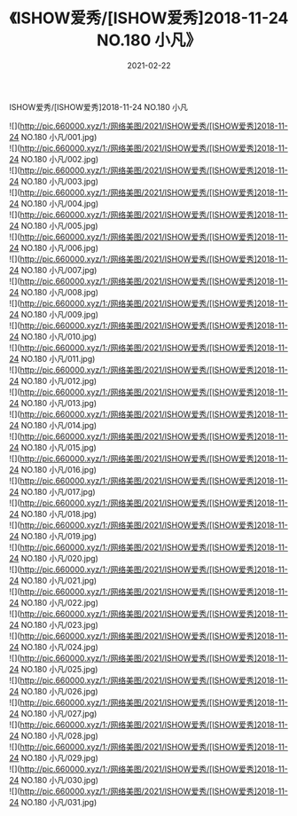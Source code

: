 ﻿---
layout: post
title:  《ISHOW爱秀/[ISHOW爱秀]2018-11-24 NO.180 小凡》
date:   2021-02-22
img: http://pic.660000.xyz/1:/网络美图/2021/ISHOW爱秀/[ISHOW爱秀]2018-11-24 NO.180 小凡/000.jpg
categories: [美女, 清纯, 唯美]
---

ISHOW爱秀/[ISHOW爱秀]2018-11-24 NO.180 小凡

 ![](http://pic.660000.xyz/1:/网络美图/2021/ISHOW爱秀/[ISHOW爱秀]2018-11-24 NO.180 小凡/001.jpg) <br>![](http://pic.660000.xyz/1:/网络美图/2021/ISHOW爱秀/[ISHOW爱秀]2018-11-24 NO.180 小凡/002.jpg) <br>![](http://pic.660000.xyz/1:/网络美图/2021/ISHOW爱秀/[ISHOW爱秀]2018-11-24 NO.180 小凡/003.jpg) <br>![](http://pic.660000.xyz/1:/网络美图/2021/ISHOW爱秀/[ISHOW爱秀]2018-11-24 NO.180 小凡/004.jpg) <br>![](http://pic.660000.xyz/1:/网络美图/2021/ISHOW爱秀/[ISHOW爱秀]2018-11-24 NO.180 小凡/005.jpg) <br>![](http://pic.660000.xyz/1:/网络美图/2021/ISHOW爱秀/[ISHOW爱秀]2018-11-24 NO.180 小凡/006.jpg) <br>![](http://pic.660000.xyz/1:/网络美图/2021/ISHOW爱秀/[ISHOW爱秀]2018-11-24 NO.180 小凡/007.jpg) <br>![](http://pic.660000.xyz/1:/网络美图/2021/ISHOW爱秀/[ISHOW爱秀]2018-11-24 NO.180 小凡/008.jpg) <br>![](http://pic.660000.xyz/1:/网络美图/2021/ISHOW爱秀/[ISHOW爱秀]2018-11-24 NO.180 小凡/009.jpg) <br>![](http://pic.660000.xyz/1:/网络美图/2021/ISHOW爱秀/[ISHOW爱秀]2018-11-24 NO.180 小凡/010.jpg) <br>![](http://pic.660000.xyz/1:/网络美图/2021/ISHOW爱秀/[ISHOW爱秀]2018-11-24 NO.180 小凡/011.jpg) <br>![](http://pic.660000.xyz/1:/网络美图/2021/ISHOW爱秀/[ISHOW爱秀]2018-11-24 NO.180 小凡/012.jpg) <br>![](http://pic.660000.xyz/1:/网络美图/2021/ISHOW爱秀/[ISHOW爱秀]2018-11-24 NO.180 小凡/013.jpg) <br>![](http://pic.660000.xyz/1:/网络美图/2021/ISHOW爱秀/[ISHOW爱秀]2018-11-24 NO.180 小凡/014.jpg) <br>![](http://pic.660000.xyz/1:/网络美图/2021/ISHOW爱秀/[ISHOW爱秀]2018-11-24 NO.180 小凡/015.jpg) <br>![](http://pic.660000.xyz/1:/网络美图/2021/ISHOW爱秀/[ISHOW爱秀]2018-11-24 NO.180 小凡/016.jpg) <br>![](http://pic.660000.xyz/1:/网络美图/2021/ISHOW爱秀/[ISHOW爱秀]2018-11-24 NO.180 小凡/017.jpg) <br>![](http://pic.660000.xyz/1:/网络美图/2021/ISHOW爱秀/[ISHOW爱秀]2018-11-24 NO.180 小凡/018.jpg) <br>![](http://pic.660000.xyz/1:/网络美图/2021/ISHOW爱秀/[ISHOW爱秀]2018-11-24 NO.180 小凡/019.jpg) <br>![](http://pic.660000.xyz/1:/网络美图/2021/ISHOW爱秀/[ISHOW爱秀]2018-11-24 NO.180 小凡/020.jpg) <br>![](http://pic.660000.xyz/1:/网络美图/2021/ISHOW爱秀/[ISHOW爱秀]2018-11-24 NO.180 小凡/021.jpg) <br>![](http://pic.660000.xyz/1:/网络美图/2021/ISHOW爱秀/[ISHOW爱秀]2018-11-24 NO.180 小凡/022.jpg) <br>![](http://pic.660000.xyz/1:/网络美图/2021/ISHOW爱秀/[ISHOW爱秀]2018-11-24 NO.180 小凡/023.jpg) <br>![](http://pic.660000.xyz/1:/网络美图/2021/ISHOW爱秀/[ISHOW爱秀]2018-11-24 NO.180 小凡/024.jpg) <br>![](http://pic.660000.xyz/1:/网络美图/2021/ISHOW爱秀/[ISHOW爱秀]2018-11-24 NO.180 小凡/025.jpg) <br>![](http://pic.660000.xyz/1:/网络美图/2021/ISHOW爱秀/[ISHOW爱秀]2018-11-24 NO.180 小凡/026.jpg) <br>![](http://pic.660000.xyz/1:/网络美图/2021/ISHOW爱秀/[ISHOW爱秀]2018-11-24 NO.180 小凡/027.jpg) <br>![](http://pic.660000.xyz/1:/网络美图/2021/ISHOW爱秀/[ISHOW爱秀]2018-11-24 NO.180 小凡/028.jpg) <br>![](http://pic.660000.xyz/1:/网络美图/2021/ISHOW爱秀/[ISHOW爱秀]2018-11-24 NO.180 小凡/029.jpg) <br>![](http://pic.660000.xyz/1:/网络美图/2021/ISHOW爱秀/[ISHOW爱秀]2018-11-24 NO.180 小凡/030.jpg) <br>![](http://pic.660000.xyz/1:/网络美图/2021/ISHOW爱秀/[ISHOW爱秀]2018-11-24 NO.180 小凡/031.jpg) <br>